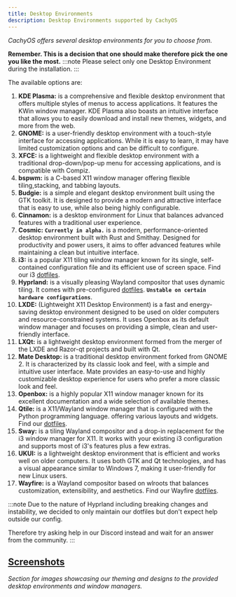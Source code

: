 ```yaml
---
title: Desktop Environments
description: Desktop Environments supported by CachyOS
---
```


*CachyOS offers several desktop environments for you to choose from.*

**Remember. This is a decision that one should make therefore pick the one you like the most.**
:::note
Please select only one Desktop Environment during the installation.
:::

The available options are:

1. **KDE Plasma:** is a comprehensive and flexible desktop environment that offers multiple styles of menus to access applications. It features the KWin window manager. KDE Plasma also boasts an intuitive interface that allows you to easily download and install new themes, widgets, and more from the web.
2. **GNOME:** is a user-friendly desktop environment with a touch-style interface for accessing applications. While it is easy to learn, it may have limited customization options and can be difficult to configure.
3. **XFCE:** is a lightweight and flexible desktop environment with a traditional drop-down/pop-up menu for accessing applications, and is compatible with Compiz.
4. **bspwm:**  is a C-based X11 window manager offering flexible tiling,stacking, and tabbing layouts.
5. **Budgie:** is a simple and elegant desktop environment built using the GTK toolkit. It is designed to provide a modern and attractive interface that is easy to use, while also being highly configurable.
6. **Cinnamon:** is a desktop environment for Linux that balances advanced features with a traditional user experience.
7. **Cosmic:** **`Currently in alpha.`** is a modern, performance-oriented desktop environment built with Rust and Smithay. Designed for productivity and power users, it aims to offer advanced features while maintaining a clean but intuitive interface.
8. **i3:** is a popular X11 tiling window manager known for its single, self-contained configuration file and its efficient use of screen space. Find our i3 [dotfiles](https://github.com/CachyOS/cachyos-i3wm-settings).
9. **Hyprland:** is a visually pleasing Wayland compositor that uses dynamic tiling. It comes with pre-configured [dotfiles](https://github.com/CachyOS/cachyos-hyprland-settings). **`Unstable on certain hardware configurations`**.
10. **LXDE:** (Lightweight X11 Desktop Environment) is a fast and energy-saving desktop environment designed to be used on older computers and resource-constrained systems. It uses Openbox as its default window manager and focuses on providing a simple, clean and user-friendly interface.
11. **LXQt:** is a lightweight desktop environment formed from the merger of the LXDE and Razor-qt projects and built with Qt.
12. **Mate Desktop:** is a traditional desktop environment forked from GNOME 2. It is characterized by its classic look and feel, with a simple and intuitive user interface. Mate provides an easy-to-use and highly customizable desktop experience for users who prefer a more classic look and feel.
13. **Openbox:** is a highly popular X11 window manager known for its excellent documentation and a wide selection of available themes.
14. **Qtile:** is a X11/Wayland window manager that is configured with the Python programming language. offering various layouts and widgets. Find our [dotfiles](https://github.com/CachyOS/cachyos-qtile-settings).
15. **Sway:** is a tiling Wayland compositor and a drop-in replacement for the i3 window manager for X11. It works with your existing i3 configuration and supports most of i3's features plus a few extras.
16. **UKUI:** is a lightweight desktop environment that is efficient and works well on older computers. It uses both GTK and Qt technologies, and has a visual appearance similar to Windows 7, making it user-friendly for new Linux users.
17. **Wayfire:** is a Wayland compositor based on wlroots that balances customization, extensibility, and aesthetics. Find our Wayfire [dotfiles](https://github.com/CachyOS/cachyos-wayfire-settings).

:::note
Due to the nature of Hyprland including breaking changes and instability, we decided to only maintain our dotfiles but don't expect help outside our config.

Therefore try asking help in our Discord instead and wait for an answer from the community.
:::

[Screenshots](/installation/screenshots)
-----------

*Section for images showcasing our theming and designs to the provided desktop environments and window managers.*
